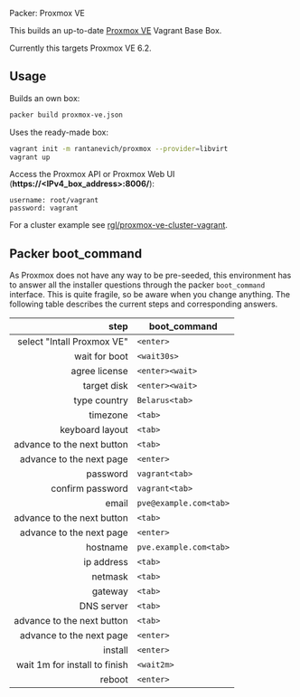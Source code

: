 Packer: Proxmox VE

This builds an up-to-date [Proxmox VE](https://www.proxmox.com/en/proxmox-ve) Vagrant Base Box.

Currently this targets Proxmox VE 6.2.

Usage
-----

Builds an own box:
```sh
packer build proxmox-ve.json
```

Uses the ready-made box:

```sh
vagrant init -m rantanevich/proxmox --provider=libvirt
vagrant up
```

Access the Proxmox API or Proxmox Web UI (**https://<IPv4_box_address>:8006/**):
```
username: root/vagrant
password: vagrant
```

For a cluster example see [rgl/proxmox-ve-cluster-vagrant](https://github.com/rgl/proxmox-ve-cluster-vagrant).


## Packer boot_command


As Proxmox does not have any way to be pre-seeded, this environment has to answer all the
installer questions through the packer `boot_command` interface. This is quite fragile, so
be aware when you change anything. The following table describes the current steps and
corresponding answers.

| step                              | boot_command               |
|----------------------------------:|----------------------------|
| select "Intall Proxmox VE"        | `<enter>`                  |
| wait for boot                     | `<wait30s>`                |
| agree license                     | `<enter><wait>`            |
| target disk                       | `<enter><wait>`            |
| type country                      | `Belarus<tab>`             |
| timezone                          | `<tab>`                    |
| keyboard layout                   | `<tab>`                    |
| advance to the next button        | `<tab>`                    |
| advance to the next page          | `<enter>`                  |
| password                          | `vagrant<tab>`             |
| confirm password                  | `vagrant<tab>`             |
| email                             | `pve@example.com<tab>`     |
| advance to the next button        | `<tab>`                    |
| advance to the next page          | `<enter>`                  |
| hostname                          | `pve.example.com<tab>`     |
| ip address                        | `<tab>`                    |
| netmask                           | `<tab>`                    |
| gateway                           | `<tab>`                    |
| DNS server                        | `<tab>`                    |
| advance to the next button        | `<tab>`                    |
| advance to the next page          | `<enter>`                  |
| install                           | `<enter>`                  |
| wait 1m for install to finish     | `<wait2m>`                 |
| reboot                            | `<enter>`                  |
